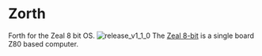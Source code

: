 # Zorth
Forth for the Zeal 8 bit OS.
![release_v1_1_0](https://github.com/Candid-Moe/Zorth/assets/172752004/81247a80-3fec-4bc8-9d46-d327625a6116)
The [Zeal 8-bit](http://zeal8bit.com) is a single board Z80 based computer.
